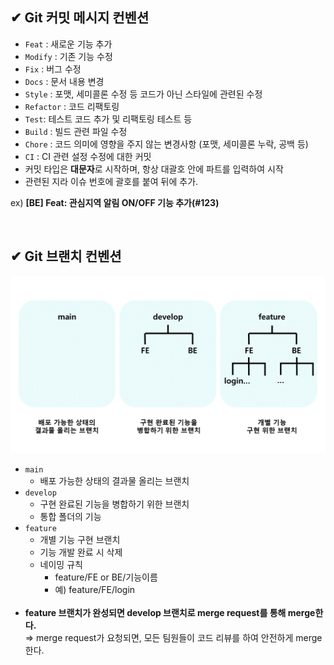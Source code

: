 ## ✔ **Git 커밋 메시지 컨벤션**

- `Feat` : 새로운 기능 추가
- `Modify` : 기존 기능 수정
- `Fix` : 버그 수정
- `Docs` : 문서 내용 변경
- `Style` : 포맷, 세미콜론 수정 등 코드가 아닌 스타일에 관련된 수정
- `Refactor` : 코드 리팩토링
- `Test`: 테스트 코드 추가 및 리팩토링 테스트 등
- `Build` : 빌드 관련 파일 수정
- `Chore` : 코드 의미에 영향을 주지 않는 변경사항 (포맷, 세미콜론 누락, 공백 등)
- `CI` : CI 관련 설정 수정에 대한 커밋
- 커밋 타입은 **대문자**로 시작하며, 항상 대괄호 안에 파트를 입력하여 시작
- 관련된 지라 이슈 번호에 괄호를 붙여 뒤에 추가.

ex) **[BE] Feat: 관심지역 알림 ON/OFF 기능 추가(#123)**

<br>

## ✔ **Git 브랜치 컨벤션**

![git_strategy](./docsResource/branchConvention.png)

- `main`
    - 배포 가능한 상태의 결과물 올리는 브랜치
- `develop`
    - 구현 완료된 기능을 병합하기 위한 브랜치
    - 통합 폴더의 기능
- `feature`
    - 개별 기능 구현 브랜치
    - 기능 개발 완료 시 삭제
    - 네이밍 규칙
        - feature/FE or BE/기능이름
        - 예) feature/FE/login
          <br><br>
- **feature 브랜치가 완성되면 develop 브랜치로 merge request를 통해 merge한다.**<br>
  ⇒ merge request가 요청되면, 모든 팀원들이 코드 리뷰를 하여 안전하게 merge한다.

<br>